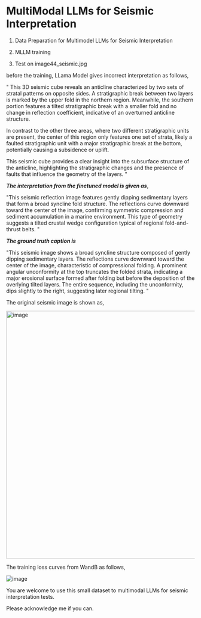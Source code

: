 # MultiModal LLMs for Seismic Interpretation
1) Data Preparation for Multimodel LLMs for Seismic Interpretation
2) MLLM training

3) Test on image44_seismic.jpg

before the training, LLama Model gives incorrect interpretation as follows,

"
This 3D seismic cube reveals an anticline characterized by two sets of stratal patterns on opposite sides. A stratigraphic break between two layers is marked by the upper fold in the northern region. Meanwhile, the southern portion features a tilted stratigraphic break with a smaller fold and no change in reflection coefficient, indicative of an overturned anticline structure.

In contrast to the other three areas, where two different stratigraphic units are present, the center of this region only features one set of strata, likely a faulted stratigraphic unit with a major stratigraphic break at the bottom, potentially causing a subsidence or uplift.

This seismic cube provides a clear insight into the subsurface structure of the anticline, highlighting the stratigraphic changes and the presence of faults that influence the geometry of the layers.
"

***The interpretation from the finetuned model is given as***,

"This seismic reflection image features gently dipping sedimentary layers that form a broad syncline fold structure. The reflections curve downward toward the center of the image, confirming symmetric compression and sediment accumulation in a marine environment. This type of geometry suggests a tilted crustal wedge configuration typical of regional fold-and-thrust belts.
"

***The ground truth caption is***

"This seismic image shows a broad syncline structure composed of gently dipping sedimentary layers. The reflections curve downward toward the center of the image, characteristic of compressional folding. A prominent angular unconformity at the top truncates the folded strata, indicating a major erosional surface formed after folding but before the deposition of the overlying tilted layers. The entire sequence, including the unconformity, dips slightly to the right, suggesting later regional tilting.
"

The original seismic image is shown as,

<img width="660" alt="image" src="https://github.com/user-attachments/assets/92616f92-f453-49a6-a30b-5062518144e8" />

The training loss curves from WandB as follows,

![image](https://github.com/user-attachments/assets/a5d0a34a-e88f-4517-9909-706aeeeb6717)


You are welcome to use this small dataset to multimodal LLMs for seismic interpretation tests.

Please acknowledge me if you can.
